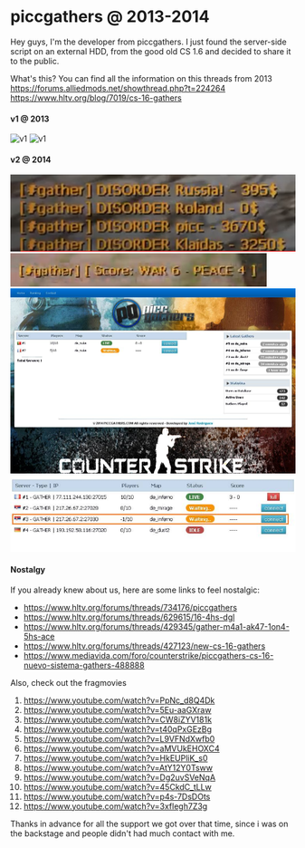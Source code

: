 # piccgathers @ 2013-2014

Hey guys, I'm the developer from piccgathers. I just found the server-side script on an external HDD, from the good old CS 1.6 and decided to share it to the public.

What's this? You can find all the information on this threads from 2013
https://forums.alliedmods.net/showthread.php?t=224264
https://www.hltv.org/blog/7019/cs-16-gathers

#### v1 @ 2013
![v1](https://forums.alliedmods.net/image-proxy/b098a5ad27f3230c476bf44b21c3cc7deb6a43c0/687474703a2f2f7374617469632e686c74762e6f72672f696d616765732f67616c6c65726965732f353036312d6d656469756d2f313337373031373932342e393038372e6a706567)
![v1](https://forums.alliedmods.net/image-proxy/f9dfacdcdbab4b16209bba1397cd6a1fcd9afac0/687474703a2f2f7374617469632e686c74762e6f72672f696d616765732f67616c6c65726965732f353036312d6d656469756d2f313337373031373932392e363439332e6a706567)

#### v2 @ 2014
![v2](https://github.com/ezzejr/pic-hoster/blob/master/i/VhASez2.png) ![v2](https://github.com/ezzejr/pic-hoster/blob/master/i/bCDjwMY.png?raw=true)
![v2](https://github.com/ezzejr/pic-hoster/blob/master/i/pzQadP1.jpg?raw=true)
![v2](https://github.com/ezzejr/pic-hoster/blob/master/i/RLVpqOI.jpg?raw=true)

#### Nostalgy
If you already knew about us, here are some links to feel nostalgic:
* https://www.hltv.org/forums/threads/734176/piccgathers
* https://www.hltv.org/forums/threads/629615/16-4hs-dgl
* https://www.hltv.org/forums/threads/429345/gather-m4a1-ak47-1on4-5hs-ace
* https://www.hltv.org/forums/threads/427123/new-cs-16-gathers
* https://www.mediavida.com/foro/counterstrike/piccgathers-cs-16-nuevo-sistema-gathers-488888

Also, check out the fragmovies
1. https://www.youtube.com/watch?v=PpNc_d8Q4Dk
2. https://www.youtube.com/watch?v=5Eu-aaGXraw
3. https://www.youtube.com/watch?v=CW8iZYV181k
4. https://www.youtube.com/watch?v=t40qPxGEzBg
5. https://www.youtube.com/watch?v=L9VFNdXwfb0
6. https://www.youtube.com/watch?v=aMVUkEHOXC4
7. https://www.youtube.com/watch?v=HkEUPliK_s0
8. https://www.youtube.com/watch?v=AtY12Y0Tsww
9. https://www.youtube.com/watch?v=Dg2uvSVeNqA
10. https://www.youtube.com/watch?v=45CkdC_tLLw
11. https://www.youtube.com/watch?v=p4s-7DsDOts
12. https://www.youtube.com/watch?v=3xflegh7Z3g

Thanks in advance for all the support we got over that time, since i was on the backstage and people didn't had much contact with me.
